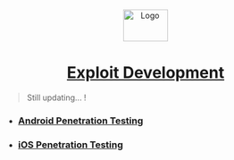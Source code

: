 <br />
<p align="center">
  <a href="https://github.com/sarathlalup">
    <img src="https://w0.pngwave.com/png/532/240/password-manager-encryption-zip-software-cracking-key-png-clip-art.png" alt="Logo" width="80" height="57">
  <h1 align="center"> Exploit Development</h1>
    
   </a>
    
  

  

 
</p>

> Still updating...   !

* ###  [ Android Penetration Testing]()

* ###  [ iOS Penetration Testing]()
